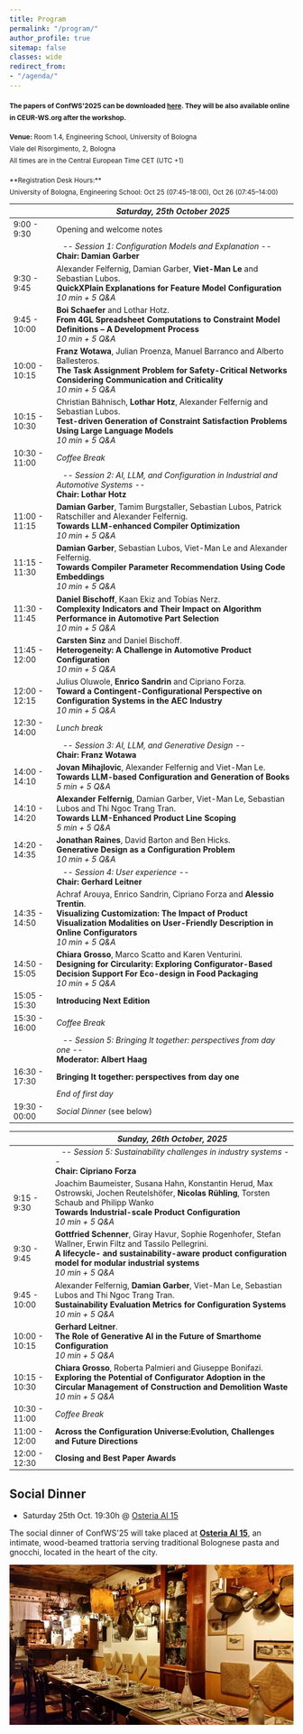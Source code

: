 ```yaml
---
title: Program
permalink: "/program/"
author_profile: true
sitemap: false
classes: wide
redirect_from:
- "/agenda/"
---
```


<sub>**The papers of ConfWS'2025 can be downloaded [here](/assets/confws/papers.zip). They will be also available online in CEUR-WS.org after the workshop.**</sub>

<!--
<sub>*There will be an "informal" self-organized meeting/dinner on Tuesday afternoon for those that arrive on Tuesday. For those interested, here are some places we recommend for the meeting (all of them are in Málaga downtown next to the Cathedral): [El Pimpi](https://goo.gl/maps/JiYcUhMmUfqGqxUaA), [Casa Lola](https://goo.gl/maps/tzKWhdu82wrNe1o4A), [Las Merchanas](https://goo.gl/maps/2paBoGtEJ7VCU8Qk7).*</sub>

-->

<sub>**Venue:** Room 1.4, Engineering School, University of Bologna
<br>Viale del Risorgimento, 2, Bologna
<br>
All times are in the Central European Time CET (UTC +1)
<!--
<br>
Author / Presenter Information:<br>
<b>Keynotes:</b> 30 min for presentation + 10 min for questions<br>
<b>Papers:</b> 15 min for presentation + 5 min for questions
-->
</sub>

<sub>
**Registration Desk Hours:**
<br>
University of Bologna, Engineering School: Oct 25 (07:45–18:00), Oct 26 (07:45–14:00)
</sub>


|                   | *Saturday, 25th October 2025* |
| ------------------|----------------------------------------------------|
| 9:00 - 9:30  | Opening and welcome notes  |
|   | &nbsp;&nbsp;&nbsp;*-- Session 1: Configuration Models and Explanation --*<br/>**Chair:  Damian Garber**   |
| 9:30 - 9:45      | Alexander Felfernig, Damian Garber, **Viet-Man Le** and Sebastian Lubos.<br/>**QuickXPlain Explanations for Feature Model Configuration**<br/>_10 min + 5 Q&A_ |
| 9:45 - 10:00      | **Boi Schaefer** and Lothar Hotz.<br/>**From 4GL Spreadsheet Computations to Constraint Model Definitions – A Development Process**<br/>_10 min + 5 Q&A_ |
| 10:00 - 10:15      | **Franz Wotawa**, Julian Proenza, Manuel Barranco and Alberto Ballesteros.<br/>**The Task Assignment Problem for Safety-Critical Networks Considering Communication and Criticality**<br/>_10 min + 5 Q&A_ |
| 10:15 - 10:30      | Christian Bähnisch, **Lothar Hotz**, Alexander Felfernig and Sebastian Lubos.<br/>**Test-driven Generation of Constraint Satisfaction Problems Using Large Language Models**<br/>_10 min + 5 Q&A_ |
| 10:30 - 11:00 | *Coffee Break* |
|   | &nbsp;&nbsp;&nbsp;*-- Session 2: AI, LLM, and Configuration in Industrial and Automotive Systems --*<br/>**Chair: Lothar Hotz**  |
| 11:00 - 11:15      | **Damian Garber**, Tamim Burgstaller, Sebastian Lubos, Patrick Ratschiller and Alexander Felfernig.<br/>**Towards LLM-enhanced Compiler Optimization**<br/>_10 min + 5 Q&A_ |
| 11:15 - 11:30     | **Damian Garber**, Sebastian Lubos, Viet-Man Le and Alexander Felfernig.<br/>**Towards Compiler Parameter Recommendation Using Code Embeddings**<br/>_10 min + 5 Q&A_ |
| 11:30 - 11:45     | **Daniel Bischoff**, Kaan Ekiz and Tobias Nerz.<br/>**Complexity Indicators and Their Impact on Algorithm Performance in Automotive Part Selection**<br/>_10 min + 5 Q&A_ |
| 11:45 - 12:00     | **Carsten Sinz** and Daniel Bischoff.<br/>**Heterogeneity: A Challenge in Automotive Product Configuration**<br/>_10 min + 5 Q&A_ |
| 12:00 - 12:15     | Julius Oluwole, **Enrico Sandrin** and Cipriano Forza.<br/>**Toward a Contingent-Configurational Perspective on Configuration Systems in the AEC Industry**<br/>_10 min + 5 Q&A_ |
| 12:30 - 14:00 | *Lunch break* |
|  | &nbsp;&nbsp;&nbsp;*-- Session 3: AI, LLM, and Generative Design --*<br/>**Chair: Franz Wotawa**  |
| 14:00 - 14:10      | **Jovan Mihajlovic**, Alexander Felfernig and Viet-Man Le.<br/>**Towards LLM-based Configuration and Generation of Books**<br/>_5 min + 5 Q&A_ |
| 14:10 - 14:20     | **Alexander Felfernig**, Damian Garber, Viet-Man Le, Sebastian Lubos and Thi Ngoc Trang Tran.<br/>**Towards LLM-Enhanced Product Line Scoping**<br/>_5 min + 5 Q&A_ |
| 14:20 - 14:35     | **Jonathan Raines**, David Barton and Ben Hicks.<br/>**Generative Design as a Configuration Problem**<br/>_10 min + 5 Q&A_ |
|  | &nbsp;&nbsp;&nbsp;*-- Session 4: User experience --*<br/>**Chair: Gerhard Leitner**  |
| 14:35 - 14:50      | Achraf Arouya, Enrico Sandrin, Cipriano Forza and **Alessio Trentin**.<br/>**Visualizing Customization: The Impact of Product Visualization Modalities on User-Friendly Description in Online Configurators**<br/>_10 min + 5 Q&A_ |
| 14:50 - 15:05      | **Chiara Grosso**, Marco Scatto and Karen Venturini.<br/>**Designing for Circularity: Exploring Configurator-Based Decision Support For Eco-design in Food Packaging**<br/>_10 min + 5 Q&A_ |
| 15:05 - 15:30 | **Introducing Next Edition** |
| 15:30 - 16:00 | *Coffee Break* |
|  | &nbsp;&nbsp;&nbsp;*-- Session 5: Bringing It together: perspectives from day one --*<br/>**Moderator: Albert Haag**  |
| 16:30 - 17:30      | **Bringing It together: perspectives from day one** |
|  | *End of first day* |
| 19:30 - 00:00 | *Social Dinner* (see below) |


|                   | *Sunday, 26th October, 2025* |
| ------------------|----------------------------------------------------|
| | &nbsp;&nbsp;&nbsp;*-- Session 5: Sustainability challenges  in industry systems --*<br/>**Chair:  Cipriano Forza**  |
| 9:15 - 9:30      | 	Joachim Baumeister, Susana Hahn, Konstantin Herud, Max Ostrowski, Jochen Reutelshöfer, **Nicolas Rühling**, Torsten Schaub and Philipp Wanko<br/>**Towards Industrial-scale Product Configuration**<br/>_10 min + 5 Q&A_ |
| 9:30 - 9:45     | 	**Gottfried Schenner**, Giray Havur, Sophie Rogenhofer, Stefan Wallner, Erwin Filtz and Tassilo Pellegrini.<br/>**A lifecycle- and sustainability-aware product configuration model for modular industrial systems**<br/>_10 min + 5 Q&A_ |
| 9:45 - 10:00     | Alexander Felfernig, **Damian Garber**, Viet-Man Le, Sebastian Lubos and Thi Ngoc Trang Tran.<br/>**Sustainability Evaluation Metrics for Configuration Systems**<br/>_10 min + 5 Q&A_ |
| 10:00 - 10:15     | 	**Gerhard Leitner**.<br/>**The Role of Generative AI in the Future of Smarthome Configuration**<br/>_10 min + 5 Q&A_ |
| 10:15 - 10:30     | **Chiara Grosso**, Roberta Palmieri and Giuseppe Bonifazi.<br/>**Exploring the Potential of Configurator Adoption in the Circular Management of Construction and Demolition Waste**<br/>_10 min + 5 Q&A_ |
| 10:30 - 11:00 | *Coffee Break* |
| 11:00 - 12:00      | **Across the Configuration Universe:Evolution, Challenges and Future Directions**<br/> |
| 12:00 - 12:30 | **Closing and Best Paper Awards** |

## Social Dinner
- Saturday 25th Oct. 19:30h @ [Osteria Al 15](https://www.facebook.com/profile.php?id=100063486165553)
  
The social dinner of ConfWS'25 will take placed at **[Osteria Al 15](https://www.google.com/maps/place/Osteria+Al+15/@44.4873483,11.3410971,825m/data=!3m2!1e3!4b1!4m6!3m5!1s0x477fd4c1e679805d:0xbd4faa3163eef269!8m2!3d44.4873483!4d11.3410971!16s%2Fg%2F1tv3mjl7?entry=ttu&g_ep=EgoyMDI1MTAxNC4wIKXMDSoASAFQAw%3D%3D)**, an intimate, wood-beamed trattoria serving traditional Bolognese pasta and gnocchi, located in the heart of the city.

![Osteria Al 15](/assets/confws/social_dinner.jpg "Osteria Al 15")

<!--
To arrive to the restaurant, the best option is **by bus - Line 11 -** which takes you directly from the conference venue or from the downtown. From the conference venue (E.T.S. Ingeniería Informática) take the bus at the initial stop *Louis Pasteur* with direction *El Palo (P. Virginia)*. Coming from Málaga downtown you can take it at the *Alameda Avenue* direction *El Palo (P. Virginia)*.
Leave the bus at the *Bolivia - Baños del Carmen* stop which is in front of the restaurant.

To come back to Málaga downtown, the available buses depend on the finish hour of the dinner. However, the line *N1* is available during all night. Another option is to take a walk throught the promenade (50 min.). -->
